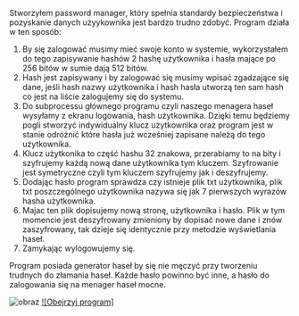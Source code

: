 Stworzyłem password manager, który spełnia standardy bezpieczeństwa i pozyskanie danych użyykownika jest bardzo trudno zdobyć. Program działa w ten sposób:
1. By się zalogować musimy mieć swoje konto w systemie, wykorzystałem do tego zapisywanie hashów 2 hashę użytkownika i hasła mające po 256 bitów w sumie dają 512 bitów.
2. Hash jest zapisywany i by zalogować się musimy wpisać zgadzające się dane, jeśli  hash nazwy użytkownika i hash hasła utworzą ten sam hash co jest na liście zalogujemy się do systemu.
3. Do subprocessu głównego programu czyli naszego menagera haseł wysyłamy z ekranu logowania, hash użytkownika. Dzięki temu będziemy pogli stworzyć indywidualny klucz użytkownika oraz program jest w stanie odróżnić które hasła już wcześniej zapisane należą do tego użytkownika.
4. Klucz użytkonika to część hashu 32 znakowa, przerabiamy to na bity i szyfrujemy każdą nową dane użytkownika tym kluczem. Szyfrowanie jest symetryczne czyli tym kluczem szyfrujemy jak i deszyfrujemy.
5. Dodając hasło program sprawdza czy istnieje plik txt użytkownika, plik txt poszczególnego użytkownika nazywa się jak 7 pierwszych wyrazów hasha użytkownika.
6. Majac ten plik dopisujemy nową stronę, użytkownika i hasło. Plik w tym momencie jest deszyfrowany zmieniony by dopisać nowe dane i znów zaszyfrowany, tak dzieje się identycznie przy metodzie wyświetlania haseł.
7. Zamykając wylogowujemy się.

Program posiada generator haseł by się nie męczyć przy tworzeniu trudnych do złamania haseł. Każde hasło powinno być inne, a hasło do zalogowania się na menager haseł mocne. 


![obraz](https://github.com/WojtekMatr/Bezpieczny-menadzer-hasel/assets/127395210/43298dd3-a2a6-4714-9218-778b2ceab95a)
[![Obejrzyj program]](https://www.youtube.com/watch?v=abn7T9PgCEY)

